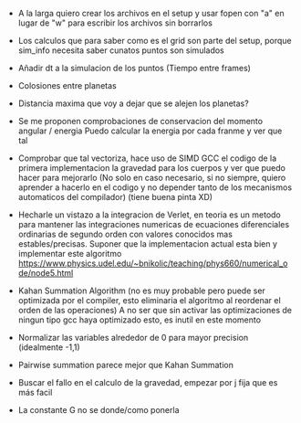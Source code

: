 - A la larga quiero crear los archivos en el setup y usar fopen con "a" en lugar
de "w" para escribir los archivos sin borrarlos

- Los calculos que para saber como es el grid son parte del setup,
porque sim_info necesita saber cunatos puntos son simulados

- Añadir dt a la simulacion de los puntos (Tiempo entre frames)

- Colosiones entre planetas

- Distancia maxima que voy a dejar que se alejen los planetas?

- Se me proponen comprobaciones de conservacion del momento angular / energia
Puedo calcular la energia por cada franme y ver que tal

- Comprobar que tal vectoriza, hace uso de SIMD GCC el codigo de la primera implementacion
la gravedad para los cuerpos y ver que puedo hacer para mejorarlo (No solo en caso necesario,
si no siempre, quiero aprender a hacerlo en el codigo y no depender tanto de los mecanismos
automaticos del compilador) (tiene buena pinta XD)

- Hecharle un vistazo a la integracion de Verlet, en teoria es un metodo para mantener las
integraciones numericas de ecuaciones diferenciales ordinarias de segundo orden con valores
conocidos mas estables/precisas. Suponer que la implementacion actual esta bien y implementar
este algoritmo
    https://www.physics.udel.edu/~bnikolic/teaching/phys660/numerical_ode/node5.html

- Kahan Summation Algorithm (no es muy probable pero puede ser optimizada por el compiler,
esto eliminaria el algoritmo al reordenar el orden de las operaciones) A no ser que sin
activar las optimizaciones de ningun tipo gcc haya optimizado esto, es inutil en este momento

- Normalizar las variables alrededor de 0 para mayor precision (idealmente -1,1)

- Pairwise summation parece mejor que Kahan Summation

- Buscar el fallo en el calculo de la gravedad, empezar por j fija que es más facil

- La constante G no se donde/como ponerla

